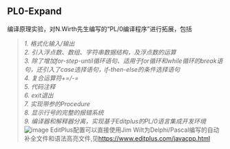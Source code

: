 ## PL0-Expand
编译原理实验，对N.Wirth先生编写的“PL/0编译程序”进行拓展，包括  
>*1.	格式化输入/输出*      
>*2.	引入浮点数、数组、字符串数据结构，及浮点数的运算*      
>*3.	除了增加for-step-until循环语句、适用于for循环和while循环的break语句，还引入了case选择语句，if-then-else的条件选择语句*    
>*4.	复合运算符+=/-=*    
>*5.	代码注释*    
>*6.	exit退出*    
>*7.	实现带参的Procedure*    
>*8.	显示行号的完整的报错系统*    
>*9.	编译器和解释器分离，实现基于Editplus的PL/0语言集成开发环境*
![image](https://note.youdao.com/s/O78M2Q2G)
EditPlus配置可以直接使用Jim Wilt为Delphi/Pascal编写的自动补全文件和语法高亮文件,见<https://www.editplus.com/javacpp.html>   
